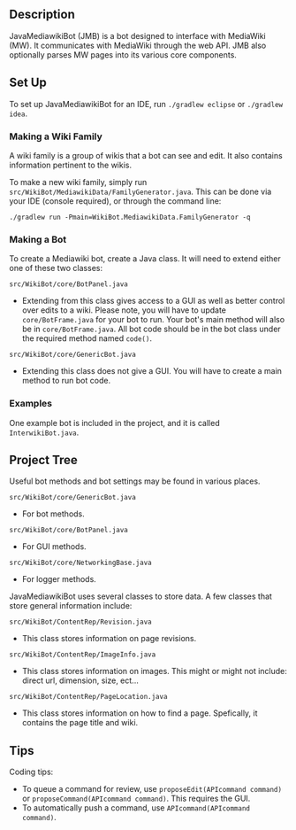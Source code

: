 ## Description

JavaMediawikiBot (JMB) is a bot designed to interface with MediaWiki (MW).
It communicates with MediaWiki through the web API. JMB also optionally parses
MW pages into its various core components.

## Set Up

To set up JavaMediawikiBot for an IDE, run `./gradlew eclipse` or `./gradlew idea`.

### Making a Wiki Family

A wiki family is a group of wikis that a bot can see and edit. It also
contains information pertinent to the wikis.

To make a new wiki family, simply run `src/WikiBot/MediawikiData/FamilyGenerator.java`.
This can be done via your IDE (console required), or through the command line:

`./gradlew run -Pmain=WikiBot.MediawikiData.FamilyGenerator -q`

### Making a Bot

To create a Mediawiki bot, create a Java class. It will need to extend either one of
these two classes:

`src/WikiBot/core/BotPanel.java`

* Extending from this class gives access to a GUI as well as better control over edits
to a wiki. Please note, you will have to update `core/BotFrame.java` for your bot to run.
Your bot's main method will also be in `core/BotFrame.java`. All bot code should be
in the bot class under the required method named `code()`.

`src/WikiBot/core/GenericBot.java`

* Extending this class does not give a GUI. You will have to create
a main method to run bot code.

### Examples

One example bot is included in the project, and it is called `InterwikiBot.java`.

## Project Tree

Useful bot methods and bot settings may be found in various places.

`src/WikiBot/core/GenericBot.java`

* For bot methods.

`src/WikiBot/core/BotPanel.java`

* For GUI methods.

`src/WikiBot/core/NetworkingBase.java`

* For logger methods.

JavaMediawikiBot uses several classes to store data. A few classes that store general information include:

`src/WikiBot/ContentRep/Revision.java`

* This class stores information on page revisions.

`src/WikiBot/ContentRep/ImageInfo.java`

* This class stores information on images. This might or might not include: direct url, dimension, size, ect...

`src/WikiBot/ContentRep/PageLocation.java`

* This class stores information on how to find a page. Spefically, it contains the page title and wiki.

## Tips

Coding tips:
* To queue a command for review, use `proposeEdit(APIcommand command)` or `proposeCommand(APIcommand command)`. This requires the GUI.
* To automatically push a command, use `APIcommand(APIcommand command)`.
